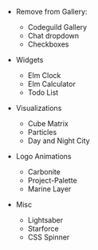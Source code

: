 - Remove from Gallery:
  - Codeguild Gallery
  - Chat dropdown
  - Checkboxes

- Widgets
  - Elm Clock
  - Elm Calculator
  - Todo List

- Visualizations
  - Cube Matrix
  - Particles
  - Day and Night City

- Logo Animations
  - Carbonite
  - Project-Palette
  - Marine Layer

- Misc
  - Lightsaber
  - Starforce
  - CSS Spinner
